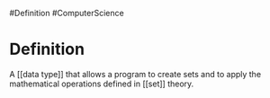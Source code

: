 #Definition #ComputerScience 

# Definition

A [[data type]] that allows a program to create sets and to apply the mathematical operations defined in [[set]] theory.